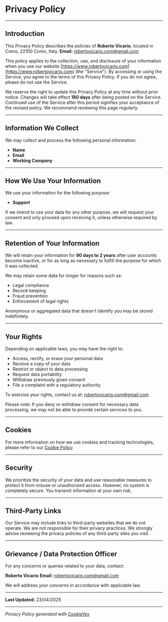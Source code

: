 # Privacy Policy

---

## Introduction

This Privacy Policy describes the policies of **Roberto Vicario**, located in Como, 22100 Como, Italy.
**Email:** [robertovicario.com@gmail.com](mailto:robertovicario.com@gmail.com)

This policy applies to the collection, use, and disclosure of your information when you use our website [https://www.robertovicario.com](https://www.robertovicario.com) (the "Service"). By accessing or using the Service, you agree to the terms of this Privacy Policy. If you do not agree, please do not use the Service.

We reserve the right to update this Privacy Policy at any time without prior notice. Changes will take effect **180 days** after being posted on the Service. Continued use of the Service after this period signifies your acceptance of the revised policy. We recommend reviewing this page regularly.

---

## Information We Collect

We may collect and process the following personal information:

- **Name**
- **Email**
- **Working Company**

---

## How We Use Your Information

We use your information for the following purpose:

- **Support**

If we intend to use your data for any other purpose, we will request your consent and only proceed upon receiving it, unless otherwise required by law.

---

## Retention of Your Information

We will retain your information for **90 days to 2 years** after user accounts become inactive, or for as long as necessary to fulfill the purpose for which it was collected.

We may retain some data for longer for reasons such as:

- Legal compliance
- Record-keeping
- Fraud prevention
- Enforcement of legal rights

Anonymous or aggregated data that doesn't identify you may be stored indefinitely.

---

## Your Rights

Depending on applicable laws, you may have the right to:

- Access, rectify, or erase your personal data
- Receive a copy of your data
- Restrict or object to data processing
- Request data portability
- Withdraw previously given consent
- File a complaint with a regulatory authority

To exercise your rights, contact us at: [robertovicario.com@gmail.com](mailto:robertovicario.com@gmail.com)

Please note: If you deny or withdraw consent for necessary data processing, we may not be able to provide certain services to you.

---

## Cookies

For more information on how we use cookies and tracking technologies, please refer to our [Cookie Policy](https://github.com/robertovicario/robertovicario/blob/main/policies/cookie.md).

---

## Security

We prioritize the security of your data and use reasonable measures to protect it from misuse or unauthorized access. However, no system is completely secure. You transmit information at your own risk.

---

## Third-Party Links

Our Service may include links to third-party websites that we do not operate. We are not responsible for their privacy practices. We strongly advise reviewing the privacy policies of any third-party sites you visit.

---

## Grievance / Data Protection Officer

For any concerns or queries related to your data, contact:

**Roberto Vicario**
**Email:** [robertovicario.com@gmail.com](mailto:robertovicario.com@gmail.com)

We will address your concerns in accordance with applicable law.

---

**Last Updated:** 23/04/2025

---

*Privacy Policy generated with [CookieYes](https://www.cookieyes.com/)*
